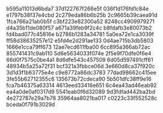 b595a11013d6bda7
37d122767f266e5f
036f1d176fd1c84e
e1797b38f37e4cbd
2c279eda86b6b25b
2c9665b39caea91d
1fca766a21ab0b5f
c3bf223e82300a52
8248cc4909979271
d4a35b11de080f57
a671a39feb9f2c4c
b8fdafb3e80073b2
fd4bad077c45816e
b2786b1283a34781
5a0ea72e1ca3039f
ff58d38635257e12
e5fd4e2d291ae133
0d4ae715b3db5803
1666e1cca79ff673
12ae7ecd611fba00
6cc895a366ab72ac
855741431c9ab110
5d6e5634033f074e
2f5e9f70dfe0f6e4
66d0f7575c0be4a1
8d6dfe543c457509
6d05d597491cff61
48934b5a25a72f31
bcf321a3fbbce06d
3e660d8ca37f920c
3d1d3f1b63775e4e
c9e8772a86dc3783
77dad98662c415ee
3fe55b62712355c6
135673b72cdeca90
5b501dfc38ff9e16
fca7b46375a63314
4613eed33416e651
6c4ea43ad46eab92
ea4a0de0af0317d9
5541eab0f6d32089
9d3fdfad442ba2bd
4e272787e29a7b78
35964aa8021ba017
c0223c33f552528c
bceda0f791b3029d

